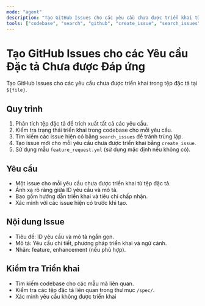 ```yaml
---
mode: "agent"
description: "Tạo GitHub Issues cho các yêu cầu chưa được triển khai từ các tệp đặc tả bằng cách sử dụng mẫu feature_request.yml."
tools: ["codebase", "search", "github", "create_issue", "search_issues", "update_issue"]
---
```


# Tạo GitHub Issues cho các Yêu cầu Đặc tả Chưa được Đáp ứng

Tạo GitHub Issues cho các yêu cầu chưa được triển khai trong tệp đặc tả tại `${file}`.

## Quy trình

1.  Phân tích tệp đặc tả để trích xuất tất cả các yêu cầu.
2.  Kiểm tra trạng thái triển khai trong codebase cho mỗi yêu cầu.
3.  Tìm kiếm các issue hiện có bằng `search_issues` để tránh trùng lặp.
4.  Tạo issue mới cho mỗi yêu cầu chưa được triển khai bằng `create_issue`.
5.  Sử dụng mẫu `feature_request.yml` (sử dụng mặc định nếu không có).

## Yêu cầu

- Một issue cho mỗi yêu cầu chưa được triển khai từ tệp đặc tả.
- Ánh xạ rõ ràng giữa ID yêu cầu và mô tả.
- Bao gồm hướng dẫn triển khai và tiêu chí chấp nhận.
- Xác minh với các issue hiện có trước khi tạo.

## Nội dung Issue

- Tiêu đề: ID yêu cầu và mô tả ngắn gọn.
- Mô tả: Yêu cầu chi tiết, phương pháp triển khai và ngữ cảnh.
- Nhãn: feature, enhancement (nếu phù hợp).

## Kiểm tra Triển khai

- Tìm kiếm codebase cho các mẫu mã liên quan.
- Kiểm tra các tệp đặc tả liên quan trong thư mục `/spec/`.
- Xác minh yêu cầu không được triển khai
